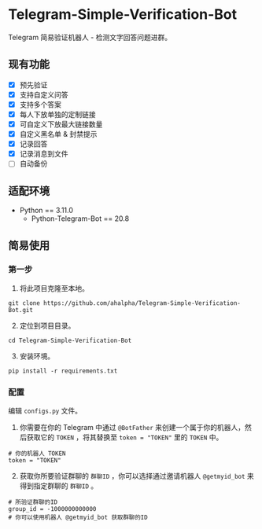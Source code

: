 # Telegram-Simple-Verification-Bot
Telegram 简易验证机器人 - 检测文字回答问题进群。

## 现有功能
- [x] 预先验证
- [x] 支持自定义问答
- [x] 支持多个答案
- [x] 每人下放单独的定制链接
- [x] 可自定义下放最大链接数量
- [x] 自定义黑名单 & 封禁提示
- [x] 记录回答
- [x] 记录消息到文件
- [ ] 自动备份

## 适配环境
- Python == 3.11.0
  - Python-Telegram-Bot == 20.8

## 简易使用

### 第一步

01. 将此项目克隆至本地。
```
git clone https://github.com/ahalpha/Telegram-Simple-Verification-Bot.git
```
02. 定位到项目目录。
```
cd Telegram-Simple-Verification-Bot
```
03. 安装环境。
```
pip install -r requirements.txt
```

### 配置

编辑 `configs.py` 文件。
01. 你需要在你的 Telegram 中通过 `@BotFather` 来创建一个属于你的机器人，然后获取它的 `TOKEN` ，将其替换至 `token = "TOKEN"` 里的 `TOKEN` 中。
```
# 你的机器人 TOKEN
token = "TOKEN"
```
02. 获取你所要验证群聊的 `群聊ID` ，你可以选择通过邀请机器人 `@getmyid_bot` 来得到指定群聊的 `群聊ID` 。
```
# 所验证群聊的ID
group_id = -1000000000000
# 你可以使用机器人 @getmyid_bot 获取群聊的ID
```
